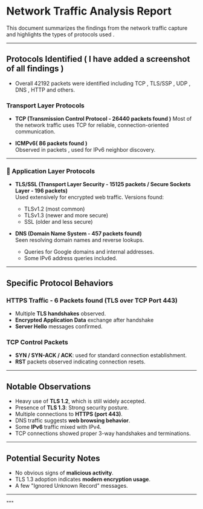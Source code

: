 #  Network Traffic Analysis Report

This document summarizes the findings from the network traffic capture and highlights the types of protocols used .

---

## Protocols Identified ( I have  added a screenshot of all findings ) 
- Overall 42192 packets were identified including TCP , TLS/SSP , UDP , DNS , HTTP and others.

### Transport Layer Protocols

- **TCP (Transmission Control Protocol - 26440  packets found )**
  Most of the network traffic uses TCP for reliable, connection-oriented communication.

- **ICMPv6( 86 packets found )**  
  Observed in packets , used for IPv6 neighbor discovery.

---

### 💬 Application Layer Protocols

- **TLS/SSL (Transport Layer Security - 15125 packets / Secure Sockets Layer - 196 packets)**  
  Used extensively for encrypted web traffic. Versions found:
  - TLSv1.2 (most common)
  - TLSv1.3 (newer and more secure)
  - SSL (older and less secure)

- **DNS (Domain Name System - 457 packets found)**  
  Seen resolving domain names and reverse lookups.
  - Queries for Google domains and internal addresses.
  - Some IPv6 address queries included.
---

## Specific Protocol Behaviors

###  HTTPS Traffic - 6 Packets found (TLS over TCP Port 443)
- Multiple **TLS handshakes** observed.
- **Encrypted Application Data** exchange after handshake
- **Server Hello** messages confirmed.

### TCP Control Packets 
- **SYN / SYN-ACK / ACK**: used for standard connection establishment.
- **RST** packets observed indicating connection resets.

---

## Notable Observations

- Heavy use of **TLS 1.2**, which is still widely accepted.
- Presence of **TLS 1.3**:  Strong security posture.
- Multiple connections to **HTTPS (port 443)**.
- DNS traffic suggests **web browsing behavior**.
- Some **IPv6** traffic mixed with IPv4.
- TCP connections showed proper 3-way handshakes and terminations.

---

##  Potential Security Notes

- No obvious signs of **malicious activity**.
- TLS 1.3 adoption indicates **modern encryption usage**.
- A few "Ignored Unknown Record" messages.

---
"""
